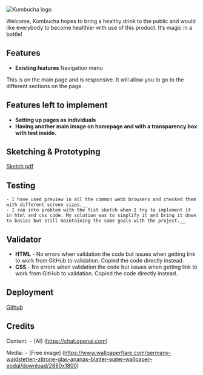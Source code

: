![Kumbucha logo](https://foxyfirecode.com/PO01/logo.png)

Welcome,
Kombucha hopes to bring a healthy drink to the public and would like everybody 
to become healthier with use of this product.
It’s magic in a bottle!

## Features

- __Existing features__
    Navigation menu

This is on the main page and is responsive.
It will allow you to go to the different sections on the page.

## Features left to implement

- __Setting up pages as individuals__
- __Having another main image on homepage and with a transparency box with test inside.__
    
## Sketching & Prototyping

[Sketch pdf](https://foxyfirecode.com/PO01/sketches.pdf)

## Testing

    - I have used preview in all the common webb browsers and checked them with different screen sizes.__
    - I ran into problem with the fist sketch when I try to implement it in html and css code. My solution was to simplify it and bring it down to basics but still maintaining the same goals with the project.__

## Validator

- **HTML** - No errors when validation the code but issues when getting link to work from GitHub to validation. Copied the code directly instead.
- **CSS** - No errors when validation the code but issues when getting link to work from GitHub to validation. Copied the code directly instead.

## Deployment

[Github](https://github.com/JezzieCode/kumbucha.git)

## Credits

Content:
⁃ [AI] (https://chat.openai.com)

Media:
⁃ [Free image] (https://www.wallpaperflare.com/germany-waldstetten-zitrone-glas-ananas-blatter-water-wallpaper-eodql/download/2880x1800)
